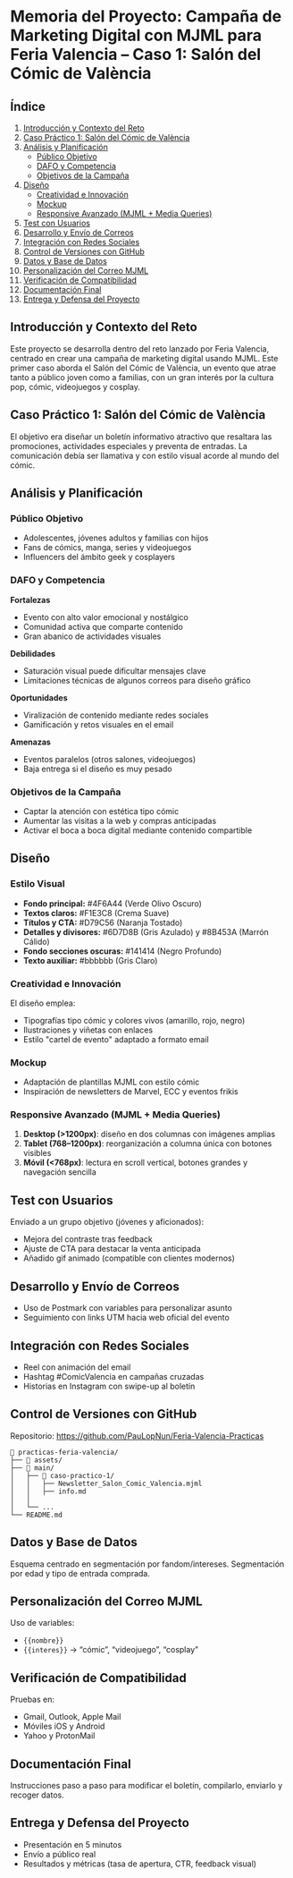 # Memoria del Proyecto: Campaña de Marketing Digital con MJML para Feria Valencia – Caso 1: Salón del Cómic de València

## Índice

1. [Introducción y Contexto del Reto](#introducción-y-contexto-del-reto)
2. [Caso Práctico 1: Salón del Cómic de València](#caso-práctico-1-salón-del-cómic-de-valència)
3. [Análisis y Planificación](#análisis-y-planificación)
   - [Público Objetivo](#público-objetivo)
   - [DAFO y Competencia](#dafo-y-competencia)
   - [Objetivos de la Campaña](#objetivos-de-la-campaña)
4. [Diseño](#diseño)
   - [Creatividad e Innovación](#creatividad-e-innovación)
   - [Mockup](#mockup)
   - [Responsive Avanzado (MJML + Media Queries)](#responsive-avanzado-mjml--media-queries)
5. [Test con Usuarios](#test-con-usuarios)
6. [Desarrollo y Envío de Correos](#desarrollo-y-envío-de-correos)
7. [Integración con Redes Sociales](#integración-con-redes-sociales)
8. [Control de Versiones con GitHub](#control-de-versiones-con-github)
9. [Datos y Base de Datos](#datos-y-base-de-datos)
10. [Personalización del Correo MJML](#personalización-del-correo-mjml)
11. [Verificación de Compatibilidad](#verificación-de-compatibilidad)
12. [Documentación Final](#documentación-final)
13. [Entrega y Defensa del Proyecto](#entrega-y-defensa-del-proyecto)

## Introducción y Contexto del Reto

Este proyecto se desarrolla dentro del reto lanzado por Feria Valencia, centrado en crear una campaña de marketing digital usando MJML. Este primer caso aborda el Salón del Cómic de València, un evento que atrae tanto a público joven como a familias, con un gran interés por la cultura pop, cómic, videojuegos y cosplay.

## Caso Práctico 1: Salón del Cómic de València

El objetivo era diseñar un boletín informativo atractivo que resaltara las promociones, actividades especiales y preventa de entradas. La comunicación debía ser llamativa y con estilo visual acorde al mundo del cómic.

## Análisis y Planificación

### Público Objetivo

- Adolescentes, jóvenes adultos y familias con hijos
- Fans de cómics, manga, series y videojuegos
- Influencers del ámbito geek y cosplayers

### DAFO y Competencia

**Fortalezas**
- Evento con alto valor emocional y nostálgico
- Comunidad activa que comparte contenido
- Gran abanico de actividades visuales

**Debilidades**
- Saturación visual puede dificultar mensajes clave
- Limitaciones técnicas de algunos correos para diseño gráfico

**Oportunidades**
- Viralización de contenido mediante redes sociales
- Gamificación y retos visuales en el email

**Amenazas**
- Eventos paralelos (otros salones, videojuegos)
- Baja entrega si el diseño es muy pesado

### Objetivos de la Campaña

- Captar la atención con estética tipo cómic
- Aumentar las visitas a la web y compras anticipadas
- Activar el boca a boca digital mediante contenido compartible

## Diseño

### Estilo Visual

- **Fondo principal:** #4F6A44 (Verde Olivo Oscuro)
- **Textos claros:** #F1E3C8 (Crema Suave)
- **Títulos y CTA:** #D79C56 (Naranja Tostado)
- **Detalles y divisores:** #6D7D8B (Gris Azulado) y #8B453A (Marrón Cálido)
- **Fondo secciones oscuras:** #141414 (Negro Profundo)
- **Texto auxiliar:** #bbbbbb (Gris Claro)

### Creatividad e Innovación

El diseño emplea:
- Tipografías tipo cómic y colores vivos (amarillo, rojo, negro)
- Ilustraciones y viñetas con enlaces
- Estilo "cartel de evento" adaptado a formato email

### Mockup

- Adaptación de plantillas MJML con estilo cómic
- Inspiración de newsletters de Marvel, ECC y eventos frikis

### Responsive Avanzado (MJML + Media Queries)

1. **Desktop (>1200px)**: diseño en dos columnas con imágenes amplias
2. **Tablet (768–1200px)**: reorganización a columna única con botones visibles
3. **Móvil (<768px)**: lectura en scroll vertical, botones grandes y navegación sencilla

## Test con Usuarios

Enviado a un grupo objetivo (jóvenes y aficionados):
- Mejora del contraste tras feedback
- Ajuste de CTA para destacar la venta anticipada
- Añadido gif animado (compatible con clientes modernos)

## Desarrollo y Envío de Correos

- Uso de Postmark con variables para personalizar asunto
- Seguimiento con links UTM hacia web oficial del evento

## Integración con Redes Sociales

- Reel con animación del email
- Hashtag #ComicValencia en campañas cruzadas
- Historias en Instagram con swipe-up al boletín

## Control de Versiones con GitHub

Repositorio: https://github.com/PauLopNun/Feria-Valencia-Practicas

```plaintext
📁 practicas-feria-valencia/
├── 📁 assets/
├── 📁 main/
│   ├── 📁 caso-practico-1/
│   │   ├── Newsletter_Salon_Comic_Valencia.mjml
│   │   ├── info.md
│   │   
│   └── ...
└── README.md
```

## Datos y Base de Datos

Esquema centrado en segmentación por fandom/intereses. Segmentación por edad y tipo de entrada comprada.

## Personalización del Correo MJML

Uso de variables:
- `{{nombre}}`
- `{{interes}}` → “cómic”, “videojuego”, “cosplay”

## Verificación de Compatibilidad

Pruebas en:
- Gmail, Outlook, Apple Mail
- Móviles iOS y Android
- Yahoo y ProtonMail

## Documentación Final

Instrucciones paso a paso para modificar el boletín, compilarlo, enviarlo y recoger datos.

## Entrega y Defensa del Proyecto

- Presentación en 5 minutos
- Envío a público real
- Resultados y métricas (tasa de apertura, CTR, feedback visual)